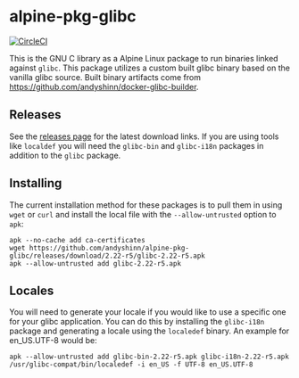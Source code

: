 # alpine-pkg-glibc

[![CircleCI](https://img.shields.io/circleci/project/andyshinn/alpine-pkg-glibc/master.svg)](https://circleci.com/gh/andyshinn/alpine-pkg-glibc)

This is the GNU C library as a Alpine Linux package to run binaries linked against `glibc`. This package utilizes a custom built glibc binary based on the vanilla glibc source. Built binary artifacts come from https://github.com/andyshinn/docker-glibc-builder.

## Releases

See the [releases page](https://github.com/andyshinn/alpine-pkg-glibc/releases) for the latest download links. If you are using tools like `localdef` you will need the `glibc-bin` and `glibc-i18n` packages in addition to the `glibc` package.

## Installing

The current installation method for these packages is to pull them in using `wget` or `curl` and install the local file with the `--allow-untrusted` option to `apk`:

```
apk --no-cache add ca-certificates
wget https://github.com/andyshinn/alpine-pkg-glibc/releases/download/2.22-r5/glibc-2.22-r5.apk
apk --allow-untrusted add glibc-2.22-r5.apk
```

## Locales

You will need to generate your locale if you would like to use a specific one for your glibc application. You can do this by installing the `glibc-i18n` package and generating a locale using the `localedef` binary. An example for en_US.UTF-8 would be:

```
apk --allow-untrusted add glibc-bin-2.22-r5.apk glibc-i18n-2.22-r5.apk
/usr/glibc-compat/bin/localedef -i en_US -f UTF-8 en_US.UTF-8
```
